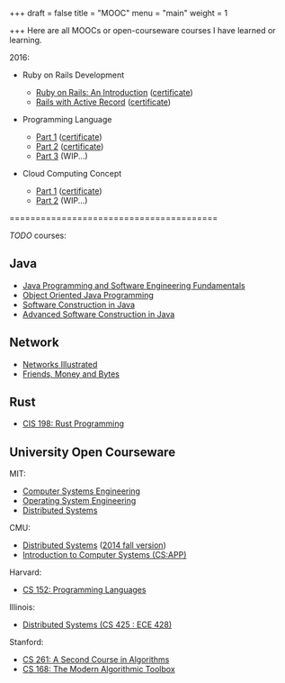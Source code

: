 +++
draft = false
title = "MOOC"
menu = "main"
weight = 1

+++
Here are all MOOCs or open-courseware courses I have learned or learning.

2016:

- Ruby on Rails Development
    - [Ruby on Rails: An Introduction][ror-intro] ([certificate](https://www.coursera.org/account/accomplishments/certificate/N98NLVBF9UYY))
    - [Rails with Active Record][ror-active-record] ([certificate](https://www.coursera.org/account/accomplishments/certificate/TBASBKBF6Q8M))

- Programming Language
    - [Part 1][COURSERA-PL-P1] ([certificate](https://www.coursera.org/account/accomplishments/certificate/LFHUP6MQ734P))
    - [Part 2][COURSERA-PL-P2] ([certificate](https://www.coursera.org/account/accomplishments/certificate/T9TJPH8RTA9X))
    - [Part 3][COURSERA-PL-P3] (WIP...)

- Cloud Computing Concept
    - [Part 1][cc-p1] ([certificate](https://www.coursera.org/account/accomplishments/certificate/ACESNVQBPL2T))
    - [Part 2][cc-p2] (WIP...)

========================================

*TODO* courses:

## Java

- [Java Programming and Software Engineering Fundamentals][jp]
- [Object Oriented Java Programming][oojp]
- [Software Construction in Java][sc-java]
- [Advanced Software Construction in Java][asc-java]

## Network

- [Networks Illustrated][ni]
- [Friends, Money and Bytes][fmb]

## Rust

- [CIS 198: Rust Programming][rp]

## University Open Courseware

MIT:

- [Computer Systems Engineering][MIT-6.033]
- [Operating System Engineering][MIT-6.828]
- [Distributed Systems][MIT-6.824]

CMU:

- [Distributed Systems][CMU-15-440] ([2014 fall version][CMU-15-440-2014-fall])
- [Introduction to Computer Systems (CS:APP)][cmu-ics]

Harvard:

- [CS 152: Programming Languages][cs152-pl-16sp]

Illinois:

- [Distributed Systems (CS 425 : ECE 428)][ds-cs425-ece-428]

Stanford:

- [CS 261: A Second Course in Algorithms][cs261-second-algo]
- [CS 168: The Modern Algorithmic Toolbox][cs168-modern-algo-toolbox]

[COURSERA-PL-P1]: https://www.coursera.org/learn/programming-languages
[COURSERA-PL-P2]: https://www.coursera.org/learn/programming-languages-part-b
[COURSERA-PL-P3]: https://www.coursera.org/learn/programming-languages-part-c

[MIT-6.828]: https://pdos.csail.mit.edu/6.828/2016/index.html
[MIT-6.824]: https://pdos.csail.mit.edu/6.824/
[MIT-6.033]: http://web.mit.edu/6.033/www/

[CMU-15-440]: http://www.cs.cmu.edu/~srini/15-440/index.html
[CMU-15-440-2014-fall]: https://www.cs.cmu.edu/~dga/15-440/S14/index.html

[cc]: https://www.coursera.org/specializations/cloud-computing
[cc-p1]: https://www.coursera.org/learn/cloud-computing
[cc-p2]: https://www.coursera.org/learn/cloud-computing-2
[jp]: https://www.coursera.org/specializations/java-programming
[oojp]: https://www.coursera.org/specializations/java-object-oriented
[cs152-pl-16sp]: http://www.seas.harvard.edu/courses/cs152/2016sp/
[ds-cs425-ece-428]: https://courses.engr.illinois.edu/cs425/fa2016/index.html
[ni]: https://www.coursera.org/learn/networks-illustrated
[fmb]: https://www.coursera.org/learn/friends-money-bytes
[sc-java]: https://www.edx.org/course/software-construction-java-mitx-6-005-1x#!
[asc-java]: https://www.edx.org/course/advanced-software-construction-java-mitx-6-005-2x#!
[rp]: http://cis198-2016s.github.io/ 
[cmu-ics]: http://www.cs.cmu.edu/~213/

[ror-intro]: https://www.coursera.org/learn/ruby-on-rails-intro
[ror-active-record]: https://www.coursera.org/learn/rails-with-active-record
[cs261-second-algo]: http://theory.stanford.edu/~tim/w16/w16.html
[cs168-modern-algo-toolbox]: http://web.stanford.edu/class/cs168/index.html
